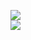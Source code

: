[![](https://img.shields.io/badge/Made%20With-Github%20Spray-lightgrey.svg?style=for-the-badge&logo=github)](https://github.com/Annihil/github-spray#3139)  
[![](https://i.imgur.com/2DrTn0Z.gif)](https://github.com/Annihil/github-spray)